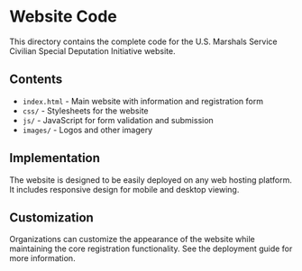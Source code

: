 # Website Code

This directory contains the complete code for the U.S. Marshals Service Civilian Special Deputation Initiative website.

## Contents

- `index.html` - Main website with information and registration form
- `css/` - Stylesheets for the website
- `js/` - JavaScript for form validation and submission
- `images/` - Logos and other imagery

## Implementation

The website is designed to be easily deployed on any web hosting platform. It includes responsive design for mobile and desktop viewing.

## Customization

Organizations can customize the appearance of the website while maintaining the core registration functionality. See the deployment guide for more information.
